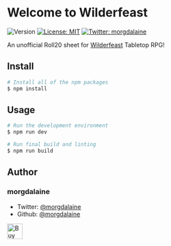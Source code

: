 # Welcome to Wilderfeast

![Version](https://img.shields.io/badge/version-1.0.0-blue.svg?cacheSeconds=2592000)
[![License: MIT](https://img.shields.io/badge/License-MIT-yellow.svg)](https://opensource.org/license/MIT)
[![Twitter: morgdalaine](https://img.shields.io/twitter/follow/morgdalaine.svg?style=social)](https://twitter.com/morgdalaine)

An unofficial Roll20 sheet for [Wilderfeast](https://horribleguild.com/us/product-category/roleplaying-games/wilderfeast) Tabletop RPG!

## Install

```sh
# Install all of the npm packages
$ npm install
```

## Usage

```sh
# Run the development environment
$ npm run dev

# Run final build and linting
$ npm run build
```

## Author

### morgdalaine

* Twitter: [@morgdalaine](https://twitter.com/morgdalaine)
* Github: [@morgdalaine](https://github.com/morgdalaine)

<a href='https://ko-fi.com/R5R54NXP1' target='_blank'><img height='36' style='border:0px;height:36px;' src='https://storage.ko-fi.com/cdn/kofi6.png?v=6' border='0' alt='Buy Me a Coffee at ko-fi.com' /></a>

[^0]: This README was generated with ♥︎ by [readme-md-generator](https://github.com/kefranabg/readme-md-generator)
